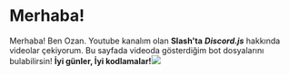# Merhaba!

Merhaba! Ben Ozan. Youtube kanalım olan **Slash'ta** ***Discord.js*** hakkında videolar çekiyorum. Bu sayfada videoda gösterdiğim bot dosyalarını bulabilirsin! 
**İyi günler, İyi kodlamalar!**![](https://i.hizliresim.com/lZ091l.png)
